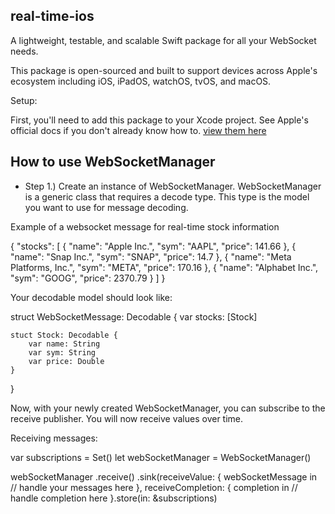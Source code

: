 ## real-time-ios

A lightweight, testable, and scalable Swift package for all your WebSocket needs.

This package is open-sourced and built to support devices across Apple's ecosystem including iOS, iPadOS, watchOS, tvOS, and macOS.


Setup: 

First, you'll need to add this package to your Xcode project. See Apple's official docs if you don't already know how to. [view them here](https://developer.apple.com/documentation/xcode/adding-package-dependencies-to-your-app)


## How to use WebSocketManager

- Step 1.) Create an instance of WebSocketManager. WebSocketManager is a generic class that requires a decode type. This type is the model you want to use for message decoding.

 
 Example of a websocket message for real-time stock information
 
{
  "stocks": [
    {
      "name": "Apple Inc.",
      "sym": "AAPL",
      "price": 141.66
    },
    {
      "name": "Snap Inc.",
      "sym": "SNAP",
      "price": 14.7
    },
    {
      "name": "Meta Platforms, Inc.",
      "sym": "META",
      "price": 170.16
    },
    {
      "name": "Alphabet Inc.",
      "sym": "GOOG",
      "price": 2370.79
    }
  ]
}

Your decodable model should look like:
    
struct WebSocketMessage: Decodable {
    var stocks: [Stock]
    
    stuct Stock: Decodable {
        var name: String
        var sym: String
        var price: Double 
    }
}

Now, with your newly created WebSocketManager, you can subscribe to the receive publisher. You will now receive values over time.


Receiving messages:

var subscriptions = Set<AnyCancellables>()
let webSocketManager = WebSocketManager()

webSocketManager
    .receive()
    .sink(receiveValue: { webSocketMessage in
        // handle your messages here
    }, receiveCompletion: { completion in
        // handle completion here
    }.store(in: &subscriptions)
